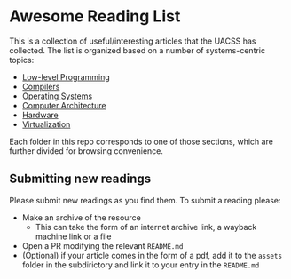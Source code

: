 # Awesome Reading List

This is a collection of useful/interesting articles that the UACSS has collected. The list is organized based on a number of systems-centric topics:
- [Low-level Programming](./programming/README.md)
- [Compilers](./compilers/README.md)
- [Operating Systems](./operating-systems/README.md)
- [Computer Architecture](./computer-architecture/README.md)
- [Hardware](./hardware/README.md)
- [Virtualization](./virtualization/README.md)

Each folder in this repo corresponds to one of those sections, which are further divided for browsing convenience.

## Submitting new readings

Please submit new readings as you find them. To submit a reading please:
- Make an archive of the resource
    - This can take the form of an internet archive link, a wayback machine link or a file
- Open a PR modifying the relevant `README.md`
- (Optional) if your article comes in the form of a pdf, add it to the `assets` folder in the subdirictory and link it to your entry in the `README.md`
